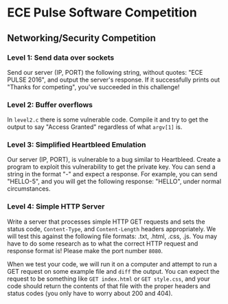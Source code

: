 # ECE Pulse Software Competition

## Networking/Security Competition

### Level 1: Send data over sockets

Send our server (IP, PORT) the following string, without quotes: "ECE PULSE 2016", and output the server's response. If it successfully prints out "Thanks for competing", you've succeeded in this challenge!

### Level 2: Buffer overflows

In `level2.c` there is some vulnerable code. Compile it and try to get the output to say "Access Granted" regardless of what `argv[1]` is.

### Level 3: Simplified Heartbleed Emulation

Our server (IP, PORT), is vulnerable to a bug similar to Heartbleed. Create a program to exploit this vulnerability to get the private key. You can send a string in the format "<WORD>-<Length>" and expect a response. For example, you can send "HELLO-5", and you will get the following response: "HELLO", under normal circumstances. 

### Level 4: Simple HTTP Server

Write a server that processes simple HTTP GET requests and sets the status code, `Content-Type`, and `Content-Length` headers appropriately. We will test this against the following file formats: .txt, .html, .css, .js. You may have to do some research as to what the correct HTTP request and response format is! Please make the port number `8080`.

When we test your code, we will run it on a computer and attempt to run a GET request on some example file and `diff` the output. You can expect the request to be something like `GET index.html` or `GET style.css`, and your code should return the contents of that file with the proper headers and status codes (you only have to worry about 200 and 404).
